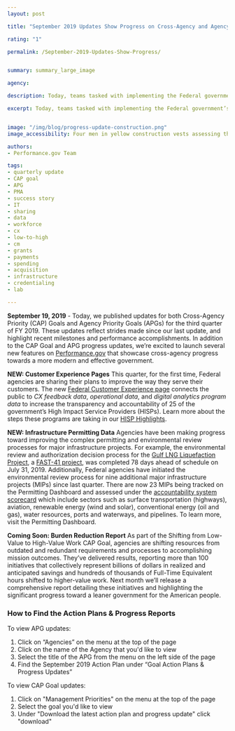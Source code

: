 ```yaml
---
layout: post

title: "September 2019 Updates Show Progress on Cross-Agency and Agency Priority Goals "

rating: "1"

permalink: /September-2019-Updates-Show-Progress/


summary: summary_large_image

agency:

description: Today, teams tasked with implementing the Federal government’s high-priority initiatives released their September 2019 progress updates for both Cross-Agency Priority (CAP) Goals and Agency Priority Goals (APGs).

excerpt: Today, teams tasked with implementing the Federal government’s high-priority initiatives released their September 2019 progress updates for both Cross-Agency Priority (CAP) Goals and Agency Priority Goals (APGs).


image: "/img/blog/progress-update-construction.png"
image_accessibility: Four men in yellow construction vests assessing the state of a building that is in the progress of being built. 

authors:
- Performance.gov Team

tags:
- quarterly update
- CAP goal
- APG
- PMA
- success story
- IT
- sharing
- data
- workforce
- cx
- low-to-high
- cm
- grants
- payments
- spending
- acquisition
- infrastructure
- credentialing
- lab

---
```

**September 19, 2019** - Today, we published updates for both Cross-Agency Priority (CAP) Goals and Agency Priority Goals (APGs) for the third quarter of FY 2019. These updates reflect strides made since our last update, and highlight recent milestones and performance accomplishments. In addition to the CAP Goal and APG progress updates, we’re excited to launch several new features on [Performance.gov](https://www.performance.gov/) that showcase cross-agency progress towards a more modern and effective government.

**NEW: Customer Experience Pages**
This quarter, for the first time, Federal agencies are sharing their plans to improve the way they serve their customers. The new [Federal Customer Experience page](https://www.performance.gov/cx/) connects the public to *CX feedback data*, *operational data*, and *digital analytics program data* to increase the transparency and accountability of 25 of the government’s High Impact Service Providers (HISPs). Learn more about the steps these programs are taking in our [HISP Highlights](https://www.performance.gov/cx/#highlights).

**NEW: Infrastructure Permitting Data**
Agencies have been making progress toward improving the complex permitting and environmental review processes for major infrastructure projects. For example, the environmental review and authorization decision process for the [Gulf LNG Liquefaction Project](https://www.permits.performance.gov/projects/gulf-lng-liquefaction-project-n), a [FAST-41 project](https://www.permits.performance.gov/sites/permits.performance.gov/files/docs/documentation/37401/fast41fact-sheet20181002.pdf), was completed 78 days ahead of schedule on July 31, 2019.  Additionally, Federal agencies have initiated the environmental review process for nine additional major infrastructure projects (MIPs) since last quarter. There are now 23 MIPs being tracked on the Permitting Dashboard and assessed under the [accountability system scorecard](https://www.permits.performance.gov/scorecard/2019/2) which include sectors such as surface transportation (highways), aviation, renewable energy (wind and solar), conventional energy (oil and gas), water resources, ports and waterways, and pipelines. To learn more, visit the Permitting Dashboard.

**Coming Soon: Burden Reduction Report**
As part of the Shifting from Low-Value to High-Value Work CAP Goal, agencies are shifting resources from outdated and redundant requirements and processes to accomplishing mission outcomes. They’ve delivered results, reporting more than 100 initiatives that collectively represent billions of dollars in realized and anticipated savings and hundreds of thousands of Full-Time Equivalent hours shifted to higher-value work. Next month we’ll release a comprehensive report detailing these initiatives and highlighting the significant progress toward a leaner government for the American people.


### How to Find the Action Plans & Progress Reports

To view APG updates:
1. Click on “Agencies” on the menu at the top of the page
2. Click on the name of the Agency that you'd like to view
3. Select the title of the APG from the menu on the left side of the page
4. Find the September 2019 Action Plan under “Goal Action Plans & Progress Updates”

To view CAP Goal updates:
1. Click on "Management Priorities" on the menu at the top of the page
2. Select the goal you'd like to view
3. Under "Download the latest action plan and progress update" click "download"
